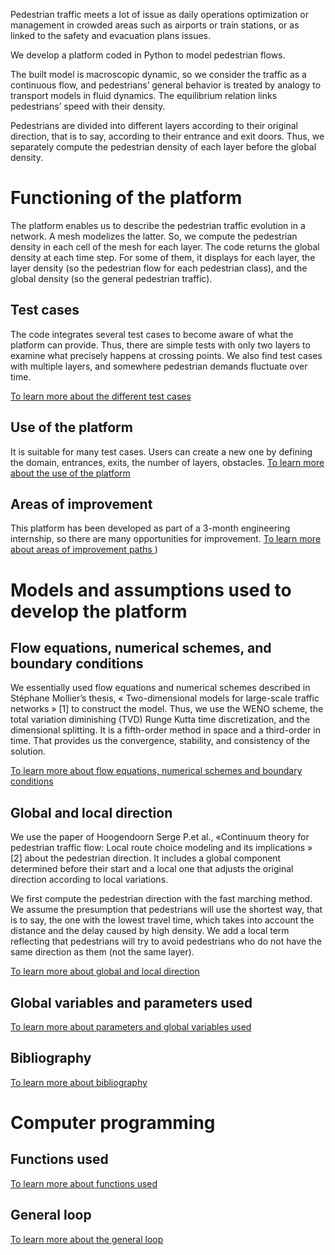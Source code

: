 Pedestrian traffic meets a lot of issue as daily operations optimization or management in crowded areas such as airports or train stations, or as linked to the safety and evacuation plans issues. 

We develop a platform coded in Python to model pedestrian flows. 

The built model is macroscopic dynamic, so we consider the traffic as a continuous flow, and pedestrians’ general behavior is treated by analogy to transport models in fluid dynamics. The equilibrium relation links pedestrians’ speed with their density. 

Pedestrians are divided into different layers according to their original direction, that is to say, according to their entrance and exit doors. Thus, we separately compute the pedestrian density of each layer before the global density.


# Functioning of the platform
The platform enables us to describe the pedestrian traffic evolution in a network. A mesh modelizes the latter. So, we compute the pedestrian density in each cell of the mesh for each layer. The code returns the global density at each time step. For some of them, it displays for each layer, the layer density (so the pedestrian flow for each pedestrian class), and the global density (so the general pedestrian traffic).

## Test cases
The code integrates several test cases to become aware of what the platform can provide. Thus, there are simple tests with only two layers to examine what precisely happens at crossing points. We also find test cases with multiple layers, and somewhere pedestrian demands fluctuate over time.

<a href="https://github.com/Ifsttar/PedSim/blob/master/docs/Test%20cases.rst"> To learn more about the different test cases <a/>

## Use of the platform
It is suitable for many test cases. Users can create a new one by defining the domain, entrances, exits, the number of layers, obstacles. 
<a href="https://github.com/Ifsttar/PedSim/blob/master/docs/Use%20of%20the%20platform.rst"> To learn more about the use of the platform <a/>
  
## Areas of improvement
This platform has been developed as part of a 3-month engineering internship, so there are many opportunities for improvement. 
<a href="https://github.com/Ifsttar/PedSim/blob/master/docs/Areas%20of%20improvement.rst"> To learn more about areas of improvement paths <a/>)


# Models and assumptions used to develop the platform
## Flow equations, numerical schemes, and boundary conditions

We essentially used flow equations and numerical schemes described in Stéphane Mollier’s thesis, « Two-dimensional models for large-scale traffic networks » [1] to construct the model. Thus, we use the WENO scheme, the total variation diminishing (TVD) Runge Kutta time discretization, and the dimensional splitting. It is a fifth-order method in space and a third-order in time. That provides us the convergence, stability, and consistency of the solution. 

<a href="https://github.com/Ifsttar/PedSim/blob/master/docs/Flow%20equations%2C%20numerical%20scheme%20and%20boundary%20conditions.rst"> To learn more about flow equations, numerical schemes and boundary conditions<a/>

## Global and local direction 
We use the paper of Hoogendoorn Serge P.et al., «Continuum theory for pedestrian traffic flow: Local route choice modeling and its implications » [2] about the pedestrian direction. It includes a global component determined before their start and a local one that adjusts the original direction according to local variations. 

We first compute the pedestrian direction with the fast marching method. We assume the presumption that pedestrians will use the shortest way, that is to say, the one with the lowest travel time, which takes into account the distance and the delay caused by high density. We add a local term reflecting that pedestrians will try to avoid pedestrians who do not have the same direction as them (not the same layer).

<a href="https://github.com/Ifsttar/PedSim/blob/master/docs/Global%20and%20local%20direction.rst"> To learn more about global and local direction<a/>


## Global variables and parameters used
<a href="https://github.com/Ifsttar/PedSim/blob/master/docs/Global%20variables%20and%20parameters%20used.rst"> To learn more about parameters and global variables used<a/>
  
## Bibliography 
<a href="https://github.com/Ifsttar/PedSim/blob/master/docs/Bibliography.rst"> To learn more about bibliography<a/>


# Computer programming

## Functions used
<a href="https://github.com/Ifsttar/PedSim/blob/master/docs/Functions.rst"> To learn more about functions used <a/>
  
## General loop
<a href="https://github.com/Ifsttar/PedSim/blob/master/docs/General%20loop.rst"> To learn more about the general loop <a/>
  

